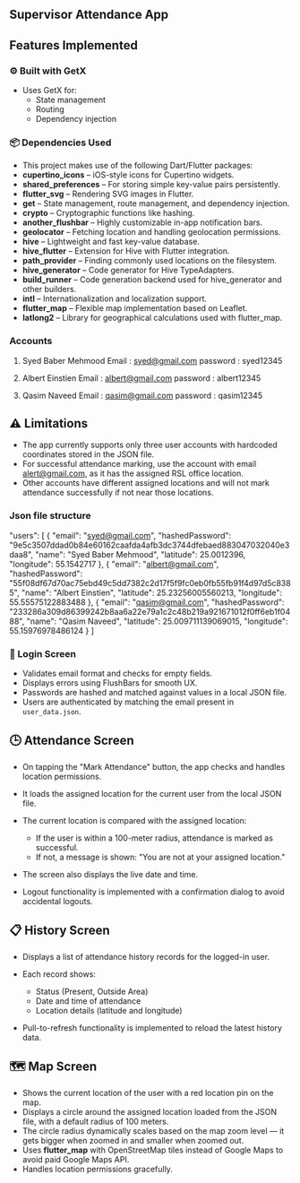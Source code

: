 


## Supervisor Attendance App



## Features Implemented

### ⚙️ Built with GetX
- Uses GetX for:
    - State management
    - Routing
    - Dependency injection


### 📦 Dependencies Used
- This project makes use of the following Dart/Flutter packages:
- **cupertino_icons** – iOS-style icons for Cupertino widgets.
- **shared_preferences** – For storing simple key-value pairs persistently.
- **flutter_svg** – Rendering SVG images in Flutter.
- **get** – State management, route management, and dependency injection.
- **crypto** – Cryptographic functions like hashing.
- **another_flushbar** – Highly customizable in-app notification bars.
- **geolocator** – Fetching location and handling geolocation permissions.
- **hive** – Lightweight and fast key-value database.
- **hive_flutter** – Extension for Hive with Flutter integration.
- **path_provider** – Finding commonly used locations on the filesystem.
- **hive_generator** – Code generator for Hive TypeAdapters.
- **build_runner** – Code generation backend used for hive_generator and other builders.
- **intl** – Internationalization and localization support.
- **flutter_map** – Flexible map implementation based on Leaflet.
- **latlong2** – Library for geographical calculations used with flutter_map.


### Accounts
1. Syed Baber Mehmood
   Email : syed@gmail.com
   password : syed12345

2. Albert Einstien
   Email : albert@gmail.com
   password : albert12345

3. Qasim Naveed
   Email : qasim@gmail.com
   password : qasim12345


## ⚠️ Limitations
- The app currently supports only three user accounts with hardcoded coordinates stored in the JSON file.
- For successful attendance marking, use the account with email alert@gmail.com, as it has the assigned RSL office location.
- Other accounts have different assigned locations and will not mark attendance successfully if not near those locations.


### Json file structure
  "users": [
      {
      "email": "syed@gmail.com",
      "hashedPassword": "9e5c3507ddad0b84e60162caafda4afb3dc3744dfebaed883047032040e3daa8",
      "name": "Syed Baber Mehmood",
      "latitude": 25.0012396,
      "longitude": 55.1542717
      },
      {
      "email": "albert@gmail.com",
      "hashedPassword": "55f08df67d70ac75ebd49c5dd7382c2d17f5f9fc0eb0fb55fb91f4d97d5c8385",
      "name": "Albert Einstien",
      "latitude": 25.23256005560213,
      "longitude": 55.55575122883488
      },
      {
      "email": "qasim@gmail.com",
      "hashedPassword": "233286a309d86399242b8aa6a22e79a1c2c48b219a921671012f0ff6eb1f0488",
      "name": "Qasim Naveed",
      "latitude": 25.009711139069015,
      "longitude": 55.15976978486124
      }
]


### 🔐 Login Screen
- Validates email format and checks for empty fields.
- Displays errors using FlushBars for smooth UX.
- Passwords are hashed and matched against values in a local JSON file.
- Users are authenticated by matching the email present in `user_data.json`.


## 🕒 Attendance Screen
- On tapping the "Mark Attendance" button, the app checks and handles location permissions.
- It loads the assigned location for the current user from the local JSON file.
- The current location is compared with the assigned location:
    - If the user is within a 100-meter radius, attendance is marked as successful.
    - If not, a message is shown: "You are not at your assigned location."

- The screen also displays the live date and time.
- Logout functionality is implemented with a confirmation dialog to avoid accidental logouts.


## 📋 History Screen
- Displays a list of attendance history records for the logged-in user.
- Each record shows:
    - Status (Present, Outside Area)
    - Date and time of attendance
    - Location details (latitude and longitude)
  
- Pull-to-refresh functionality is implemented to reload the latest history data.


## 🗺️ Map Screen
- Shows the current location of the user with a red location pin on the map.
- Displays a circle around the assigned location loaded from the JSON file, with a default radius of 100 meters.
- The circle radius dynamically scales based on the map zoom level — it gets bigger when zoomed in and smaller when zoomed out.
- Uses **flutter_map** with OpenStreetMap tiles instead of Google Maps to avoid paid Google Maps API.
- Handles location permissions gracefully.



